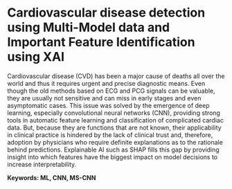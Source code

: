 # Cardiovascular disease detection using Multi-Model data and Important Feature Identification using XAI 

Cardiovascular disease (CVD) has been a major cause of deaths all over the world and thus it requires urgent and precise diagnostic means. Even though the old methods based on ECG and PCG signals can be valuable, they are usually not sensitive and can miss in early stages and even asymptomatic cases. This issue was solved by the emergence of deep learning, especially convolutional neural networks (CNN), providing strong tools in automatic feature learning and classification of complicated cardiac data. But, because they are functions that are not known, their applicability in clinical practice is hindered by the lack of clinical trust and, therefore, adoption by physicians who require definite explanations as to the rationale behind predictions. Explainable AI such as SHAP fills this gap by providing insight into which features have the biggest impact on model decisions to increase interpretability.

**Keywords: ML, CNN, MS-CNN**
